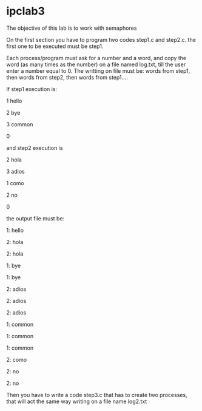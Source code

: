 # ipclab3
The objective of this lab is to work with semaphores

On the first section you have to program two codes step1.c and step2.c. the first one to be executed must be step1.



Each process/program must ask for a number and a word, and copy the word (as many times as the number) on a file named log.txt, till the user enter a number equal to 0. The writting on file must be: words from step1, then words from step2, then words from step1....



If step1 execution is:

1 hello

2 bye

3 common

0

and step2 execution is

2 hola

3 adios

1 como

2 no

0

the output file must be:

1: hello

2: hola

2: hola

1: bye

1: bye

2: adios

2: adios

2: adios

1: common

1: common

1: common

2: como

2: no

2: no

Then you have to write a code step3.c that has to create two processes, that will act the same way writing on a file name log2.txt

